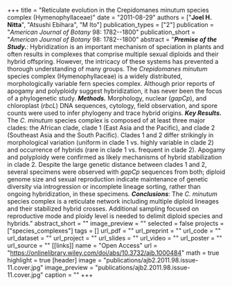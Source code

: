 +++
title = "Reticulate evolution in the Crepidomanes minutum species complex (Hymenophyllaceae)"
date = "2011-08-29"
authors = ["**Joel H. Nitta**", "Atsushi Ebihara", "M Ito"]
publication_types = ["2"]
publication = "_American Journal of Botany_ 98: 1782--1800"
publication_short = "_American Journal of Botany_ 98: 1782--1800"
abstract = "__*Premise of the Study.*__: Hybridization is an important mechanism of speciation in plants and often results in complexes that comprise multiple sexual diploids and their hybrid offspring. However, the intricacy of these systems has prevented a thorough understanding of many groups. The *Crepidomanes minutum* species complex (Hymenophyllaceae) is a widely distributed, morphologically variable fern species complex. Although prior reports of apogamy and polyploidy suggest hybridization, it has never been the focus of a phylogenetic study. __*Methods.*__ Morphology, nuclear (*gapCp*), and chloroplast (*rbcL*) DNA sequences, cytology, field observation, and spore counts were used to infer phylogeny and trace hybrid origins. __*Key Results.*__ The *C. minutum* species complex is composed of at least three major clades: the African clade, clade 1 (East Asia and the Pacific), and clade 2 (Southeast Asia and the South Pacific). Clades 1 and 2 differ strikingly in morphological variation (uniform in clade 1 vs. highly variable in clade 2) and occurrence of hybrids (rare in clade 1 vs. frequent in clade 2). Apogamy and polyploidy were confirmed as likely mechanisms of hybrid stabilization in clade 2. Despite the large genetic distance between clades 1 and 2, several specimens were observed with *gapCp* sequences from both; diploid genome size and sexual reproduction indicate maintenance of genetic diversity via introgression or incomplete lineage sorting, rather than ongoing hybridization, in these specimens. __*Conclusions*__: The *C. minutum* species complex is a reticulate network including multiple diploid lineages and their stabilized hybrid crosses. Additional sampling focused on reproductive mode and ploidy level is needed to delimit diploid species and hybrids."
abstract_short = ""
image_preview = ""
selected = false
projects = ["species_complexes"]
tags = []
url_pdf = ""
url_preprint = ""
url_code = ""
url_dataset = ""
url_project = ""
url_slides = ""
url_video = ""
url_poster = ""
url_source = ""
[[links]]
  name = "Open Access"
  url = "https://onlinelibrary.wiley.com/doi/abs/10.3732/ajb.1000484"
math = true
highlight = true
[header]
image = "publications/ajb2.2011.98.issue-11.cover.jpg"
image_preview = "publications/ajb2.2011.98.issue-11.cover.jpg"
caption = ""
+++
